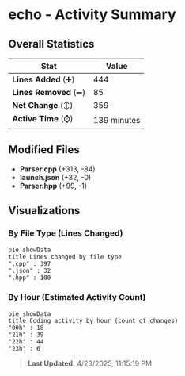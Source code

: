 # echo - Activity Summary 

## Overall Statistics

| Stat                   | Value                                                             |
| ---------------------- | ----------------------------------------------------------------- |
| **Lines Added** (➕)   | 444                                          |
| **Lines Removed** (➖) | 85                                        |
| **Net Change** (↕)    | 359                |
| **Active Time** (⌚)   | 139 minutes |


## Modified Files
- **Parser.cpp** (+313, -84)
- **launch.json** (+32, -0)
- **Parser.hpp** (+99, -1)

## Visualizations

### By File Type (Lines Changed)

```mermaid
pie showData
title Lines changed by file type
".cpp" : 397
".json" : 32
".hpp" : 100
```

### By Hour (Estimated Activity Count)

```mermaid
pie showData
title Coding activity by hour (count of changes)
"00h" : 18
"21h" : 39
"22h" : 44
"23h" : 6
```


> **Last Updated:** 4/23/2025, 11:15:19 PM